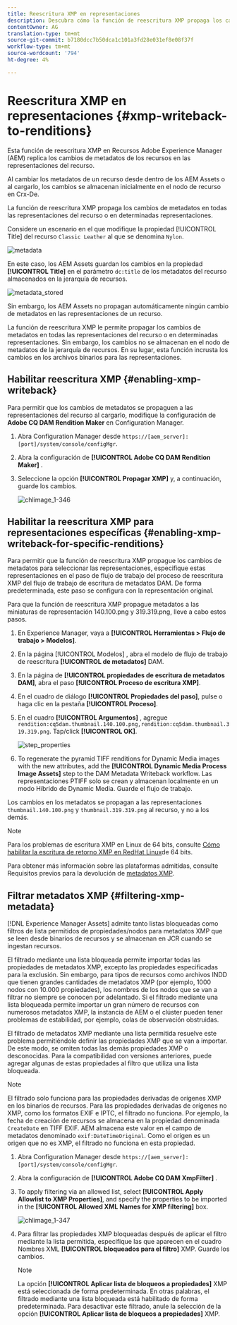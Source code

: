 ```yaml
---
title: Reescritura XMP en representaciones
description: Descubra cómo la función de reescritura XMP propaga los cambios de metadatos de un recurso en todas las representaciones del recurso o en determinadas representaciones.
contentOwner: AG
translation-type: tm+mt
source-git-commit: b7180dcc7b50dca1c101a3fd28e031ef8e08f37f
workflow-type: tm+mt
source-wordcount: '794'
ht-degree: 4%

---
```



# Reescritura XMP en representaciones {#xmp-writeback-to-renditions}

Esta función de reescritura XMP en Recursos Adobe Experience Manager (AEM) replica los cambios de metadatos de los recursos en las representaciones del recurso.

Al cambiar los metadatos de un recurso desde dentro de los AEM Assets o al cargarlo, los cambios se almacenan inicialmente en el nodo de recurso en Crx-De.

La función de reescritura XMP propaga los cambios de metadatos en todas las representaciones del recurso o en determinadas representaciones.

Considere un escenario en el que modifique la propiedad [!UICONTROL Title] del recurso `Classic Leather` al que se denomina `Nylon`.

![metadata](assets/metadata.png)

En este caso, los AEM Assets guardan los cambios en la propiedad **[!UICONTROL Title]** en el parámetro `dc:title` de los metadatos del recurso almacenados en la jerarquía de recursos.

![metadata_stored](assets/metadata_stored.png)

Sin embargo, los AEM Assets no propagan automáticamente ningún cambio de metadatos en las representaciones de un recurso.

La función de reescritura XMP le permite propagar los cambios de metadatos en todas las representaciones del recurso o en determinadas representaciones. Sin embargo, los cambios no se almacenan en el nodo de metadatos de la jerarquía de recursos. En su lugar, esta función incrusta los cambios en los archivos binarios para las representaciones.

## Habilitar reescritura XMP {#enabling-xmp-writeback}

Para permitir que los cambios de metadatos se propaguen a las representaciones del recurso al cargarlo, modifique la configuración de **Adobe CQ DAM Rendition Maker** en Configuration Manager.

1. Abra Configuration Manager desde `https://[aem_server]:[port]/system/console/configMgr`.
1. Abra la configuración de **[!UICONTROL Adobe CQ DAM Rendition Maker]** .
1. Seleccione la opción **[!UICONTROL Propagar XMP]** y, a continuación, guarde los cambios.

   ![chlimage_1-346](assets/chlimage_1-346.png)

## Habilitar la reescritura XMP para representaciones específicas {#enabling-xmp-writeback-for-specific-renditions}

Para permitir que la función de reescritura XMP propague los cambios de metadatos para seleccionar las representaciones, especifique estas representaciones en el paso de flujo de trabajo del proceso de reescritura XMP del flujo de trabajo de escritura de metadatos DAM. De forma predeterminada, este paso se configura con la representación original.

Para que la función de reescritura XMP propague metadatos a las miniaturas de representación 140.100.png y 319.319.png, lleve a cabo estos pasos.

1. En Experience Manager, vaya a **[!UICONTROL Herramientas > Flujo de trabajo > Modelos]**.
1. En la página [!UICONTROL Modelos] , abra el modelo de flujo de trabajo de reescritura **[!UICONTROL de metadatos]** DAM.
1. En la página de **[!UICONTROL propiedades de escritura de metadatos DAM]**, abra el paso **[!UICONTROL Proceso de escritura XMP]**.
1. En el cuadro de diálogo **[!UICONTROL Propiedades del paso]**, pulse o haga clic en la pestaña **[!UICONTROL Proceso]**.
1. En el cuadro **[!UICONTROL Argumentos]** , agregue `rendition:cq5dam.thumbnail.140.100.png,rendition:cq5dam.thumbnail.319.319.png`. Tap/click **[!UICONTROL OK]**.

   ![step_properties](assets/step_properties.png)

1. To regenerate the pyramid TIFF renditions for Dynamic Media images with the new attributes, add the **[!UICONTROL Dynamic Media Process Image Assets]** step to the DAM Metadata Writeback workflow.
Las representaciones PTIFF solo se crean y almacenan localmente en un modo Híbrido de Dynamic Media. Guarde el flujo de trabajo.

Los cambios en los metadatos se propagan a las representaciones `thumbnail.140.100.png` y `thumbnail.319.319.png` al recurso, y no a los demás.

>[!NOTE]
>
>Para los problemas de escritura XMP en Linux de 64 bits, consulte [Cómo habilitar la escritura de retorno XMP en RedHat Linux](https://helpx.adobe.com/experience-manager/kb/enable-xmp-write-back-64-bit-redhat.html)de 64 bits.
>
>Para obtener más información sobre las plataformas admitidas, consulte Requisitos previos para la devolución de [metadatos XMP](/help/sites-deploying/technical-requirements.md#requirements-for-aem-assets-xmp-metadata-write-back).

## Filtrar metadatos XMP {#filtering-xmp-metadata}

[!DNL Experience Manager Assets] admite tanto listas bloqueadas como filtros de lista permitidos de propiedades/nodos para metadatos XMP que se leen desde binarios de recursos y se almacenan en JCR cuando se ingestan recursos.

El filtrado mediante una lista bloqueada permite importar todas las propiedades de metadatos XMP, excepto las propiedades especificadas para la exclusión. Sin embargo, para tipos de recursos como archivos INDD que tienen grandes cantidades de metadatos XMP (por ejemplo, 1000 nodos con 10.000 propiedades), los nombres de los nodos que se van a filtrar no siempre se conocen por adelantado. Si el filtrado mediante una lista bloqueada permite importar un gran número de recursos con numerosos metadatos XMP, la instancia de AEM o el clúster pueden tener problemas de estabilidad, por ejemplo, colas de observación obstruidas.

El filtrado de metadatos XMP mediante una lista permitida resuelve este problema permitiéndole definir las propiedades XMP que se van a importar. De este modo, se omiten todas las demás propiedades XMP o desconocidas. Para la compatibilidad con versiones anteriores, puede agregar algunas de estas propiedades al filtro que utiliza una lista bloqueada.

<!-- TBD: The instructions don't seem to match the UI. I see com.day.cq.dam.commons.metadata.XmpFilterBlackWhite.description
in Config Manager. And the settings are,
com.day.cq.dam.commons.metadata.XmpFilterBlackWhite.xmp.filter.apply_whitelist.name
com.day.cq.dam.commons.metadata.XmpFilterBlackWhite.xmp.filter.whitelist.name
com.day.cq.dam.commons.metadata.XmpFilterBlackWhite.xmp.filter.apply_blacklist.name
com.day.cq.dam.commons.metadata.XmpFilterBlackWhite.xmp.filter.blacklist.name
 
TBD: Make updates to configurations for allow and block list after product updates are done.
-->

>[!NOTE]
>
>El filtrado solo funciona para las propiedades derivadas de orígenes XMP en los binarios de recursos. Para las propiedades derivadas de orígenes no XMP, como los formatos EXIF e IPTC, el filtrado no funciona. Por ejemplo, la fecha de creación de recursos se almacena en la propiedad denominada `CreateDate` en TIFF EXIF. AEM almacena este valor en el campo de metadatos denominado `exif:DateTimeOriginal`. Como el origen es un origen que no es XMP, el filtrado no funciona en esta propiedad.

1. Abra Configuration Manager desde `https://[aem_server]:[port]/system/console/configMgr`.
1. Abra la configuración de **[!UICONTROL Adobe CQ DAM XmpFilter]** .
1. To apply filtering via an allowed list, select **[!UICONTROL Apply Allowlist to XMP Properties]**, and specify the properties to be imported in the **[!UICONTROL Allowed XML Names for XMP filtering]** box.

   ![chlimage_1-347](assets/chlimage_1-347.png)

1. Para filtrar las propiedades XMP bloqueadas después de aplicar el filtro mediante la lista permitida, especifique las que aparecen en el cuadro Nombres XML **[!UICONTROL bloqueados para el filtro]** XMP. Guarde los cambios.

   >[!NOTE]
   >
   >La opción **[!UICONTROL Aplicar lista de bloqueos a propiedades]** XMP está seleccionada de forma predeterminada. En otras palabras, el filtrado mediante una lista bloqueada está habilitado de forma predeterminada. Para desactivar este filtrado, anule la selección de la opción **[!UICONTROL Aplicar lista de bloqueos a propiedades]** XMP.
